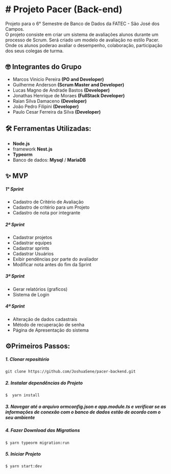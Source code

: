 # # Projeto Pacer (Back-end)

Projeto para o 6° Semestre de Banco de Dados da FATEC - São José dos Campos.  
O projeto consiste em criar um sistema de avaliações alunos durante um processo de Scrum. Será criado um modelo de avaliação no estilo Pacer. Onde os alunos poderao avaliar o desempenho, colaboração, participação dos seus colegas de turma.

## 🤓 Integrantes do Grupo

- Marcos Vinicio Pereira **(PO and Developer)**
- Guilherme Anderson **(Scrum Master and Developer)**
- Lucas Magno de Andrade Bastos **(Developer)**
- Jonathas Henrique de Moraes **(FullStack Developer)**
- Raian Silva Damaceno **(Developer)**
- João Pedro Filipini **(Developer)**
- Paulo Cesar Ferreira da Silva **(Developer)**

##  🛠️ Ferramentas Utilizadas:

- **Node.js** 
- framework **Nest.js**
- **Typeorm**
- Banco de dados: **Mysql** / **MariaDB**

## ✨ MVP
##### 1° Sprint

- Cadastro de Critério de Avaliação
- Cadastro de critério para um Projeto
- Cadastro de nota por integrante

##### 2ª Sprint

- Cadastrar projetos
- Cadastrar equipes
- Cadastrar sprints
- Cadastrar Usuários
- Exibir pendências por parte do avaliador
- Modificar nota antes do fim da Sprint

##### 3ª Sprint

- Gerar relatórios (graficos)
- Sistema de Login

##### 4ª Sprint

- Alteração de dados cadastrais
- Método de recuperação de senha
- Página de Apresentação do sistema


##  ⚙️Primeiros Passos:
#####  1. Clonar repositório
```
git clone https://github.com/JoshuaSene/pacer-backend.git
```
##### 2. Instalar dependências do Projeto
```
$  yarn install
```
##### 3. Navegar até o arquivo **ormconfig.json** e **app.module.ts** e verificar se as informações de conexão com o banco de dados estão de acordo com o seu ambiente
##### 4. Fazer Download das Migrations
```
$ yarn typeorm migration:run
```
##### 5. Iniciar Projeto
```
$ yarn start:dev
```

